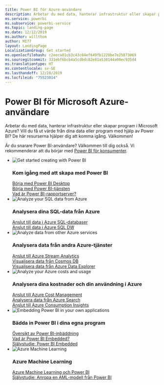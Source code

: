 ```yaml
---
title: Power BI för Azure-användare
description: Arbetar du med data, hanterar infrastruktur eller skapar program i Microsoft Azure?
ms.service: powerbi
ms.subservice: powerbi-service
ms.topic: landing-page
ms.date: 12/12/2019
ms.author: willthom
author: MI77
layout: LandingPage
LocalizationGroup: Get started
ms.openlocfilehash: c2eeca81cb3c43c04ef649fb1228be7e25073069
ms.sourcegitcommit: 331ebf6bcb4a5cdbdc82e81a538144a00ec935d4
ms.translationtype: HT
ms.contentlocale: sv-SE
ms.lasthandoff: 12/28/2019
ms.locfileid: "75523014"
---
```

# <a name="power-bi-for-microsoft-azure-users"></a>Power BI för Microsoft Azure-användare 

Arbetar du med data, hanterar infrastruktur eller skapar program i Microsoft Azure? Vill du få ut värde från dina data eller program med hjälp av Power BI? De här resurserna hjälper dig att komma igång. Välkommen!

Är du snarare Power BI-användare? Välkommen till dig också. Vi rekommenderar att du börjar med [Power BI för konsumenter](consumer/power-bi-consumer-landing.md).

<ul class="panelContent cardsF"> 
            <li> 
                  <div class="cardSize"> 
                        <div class="cardPadding"> 
                              <div class="card"> 
                                    <div class="cardImageOuter">
                                          <div class="cardImage">
                                                <img alt="Get started creating with Power BI" src="media/power-bi-creator-landing/power-bi-designer-get-started.svg" data-linktype="relative-path">
                                          </div>
                                    </div>
                                    <div class="cardText"> 
                                          <h3>Kom igång med att skapa med Power BI</h3> 
                                          <p></p>
                                               <a href="desktop-what-is-desktop.md">Börja med Power BI Desktop</a><br/> 
                                               <a href="fundamentals/power-bi-overview.md">Börja med Power BI-tjänsten</a><br/> 
                                               <a href="report-server/get-started.md">Vad är Power BI-rapportserver?</a>
                                    </div> 
                              </div> 
                        </div> 
                  </div> 
            </li>
            <li> 
                  <div class="cardSize"> 
                        <div class="cardPadding"> 
                              <div class="card"> 
                                    <div class="cardImageOuter">
                                          <div class="cardImage">
                                                <img alt="Analyze your SQL data from Azure" src="media/power-bi-creator-landing/power-bi-designer-transform-shape-data.svg" data-linktype="relative-path">
                                          </div>
                                    </div>
                                    <div class="cardText"> 
                                          <h3>Analysera dina SQL-data från Azure</h3> 
                                          <p></p>
                                                <a href="service-azure-sql-database-with-direct-connect.md">Anslut till data i Azure SQL-databaser</a><br/> 
                                                <a href="service-azure-sql-data-warehouse-with-direct-connect.md">Anslut till data i Azure SQL DW</a> 
                                    </div> 
                              </div> 
                        </div> 
                  </div> 
            </li>
            <li> 
                  <div class="cardSize"> 
                        <div class="cardPadding"> 
                              <div class="card"> 
                                    <div class="cardImageOuter">
                                          <div class="cardImage">
                                                <img alt="Analyze data from other Azure services" src="media/power-bi-creator-landing/power-bi-designer-connect-data.svg" data-linktype="relative-path">
                                          </div>
                                    </div>
                                    <div class="cardText"> 
                                          <h3>Analysera data från andra Azure-tjänster</h3> 
                                          <p></p>
                                                <a href="https://docs.microsoft.com/azure/stream-analytics/stream-analytics-power-bi-dashboard">Anslut till Azure Stream Analytics</a><br/> 
                                                <a href="https://docs.microsoft.com/azure/cosmos-db/powerbi-visualize">Visualisera data från Cosmos DB</a><br/> 
                                                <a href="https://docs.microsoft.com/azure/data-explorer/visualize-power-bi">Visualisera data från Azure Data Explorer</a>
                                    </div> 
                              </div> 
                        </div> 
                  </div> 
            </li>
            <li> 
                  <div class="cardSize"> 
                        <div class="cardPadding"> 
                              <div class="card"> 
                                    <div class="cardImageOuter">
                                          <div class="cardImage">
                                                <img alt="Analyze your Azure costs and usage" src="media/power-bi-creator-landing/power-bi-designer-licensing.svg" data-linktype="relative-path">
                                          </div>
                                    </div>
                                    <div class="cardText"> 
                                          <h3>Analysera dina kostnader och din användning i Azure</h3> 
                                          <p></p>
                                                <a href="desktop-connect-azure-cost-management.md">Anslut till Azure Cost Management</a><br/> 
                                                <a href="service-connect-to-azure-search.md">Analysera data från Azure Search</a><br/> 
                                                <a href="desktop-connect-azure-consumption-insights.md">Anslut till Azure Consumption Insights</a>
                                    </div> 
                              </div> 
                        </div> 
                  </div> 
            </li>
            <li> 
                  <div class="cardSize"> 
                        <div class="cardPadding"> 
                              <div class="card"> 
                                    <div class="cardImageOuter">
                                          <div class="cardImage">
                                                <img alt="Embedding Power BI in your own applications" src="media/power-bi-creator-landing/power-bi-designer-modeling-data-relationships.svg" data-linktype="relative-path">
                                          </div>
                                    </div>
                                    <div class="cardText"> 
                                          <h3>Bädda in Power BI i dina egna program</h3> 
                                          <p></p>
                                                <a href="developer/embedding.md">Översikt av Power BI-inbäddning</a><br/>
                                                <a href="developer/azure-pbie-what-is-power-bi-embedded.md">Vad är Power BI Embedded?</a><br/> 
                                                <a href="developer/embed-sample-for-customers.md">Självstudie: Power BI Embedded </a> 
                                    </div> 
                              </div> 
                        </div> 
                  </div> 
            </li>
            <li> 
                  <div class="cardSize"> 
                        <div class="cardPadding"> 
                              <div class="card"> 
                                    <div class="cardImageOuter">
                                          <div class="cardImage">
                                                <img alt="Azure Machine Learning" src="media/power-bi-creator-landing/power-bi-designer-create-reports-visuals-dashboards.svg" data-linktype="relative-path">
                                          </div>
                                    </div>
                                    <div class="cardText"> 
                                          <h3>Azure Machine Learning</h3> 
                                          <p></p>
                                                <a href="service-machine-learning-integration.md">Azure Machine Learning och Power BI</a><br/> 
                                                <a href="service-tutorial-invoke-machine-learning-model.md">Självstudie: Anropa en AML-modell från Power BI</a><br/> 
                                    </div> 
                              </div> 
                        </div> 
                  </div> 
            </li>
</ul>



